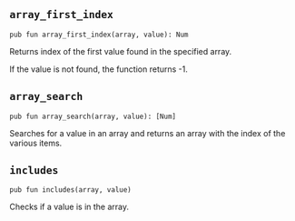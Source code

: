 ## `array_first_index`
```ab
pub fun array_first_index(array, value): Num 
```

Returns index of the first value found in the specified array.

If the value is not found, the function returns -1.


## `array_search`
```ab
pub fun array_search(array, value): [Num] 
```

Searches for a value in an array and returns an array with the index of the various items.


## `includes`
```ab
pub fun includes(array, value) 
```

Checks if a value is in the array.


